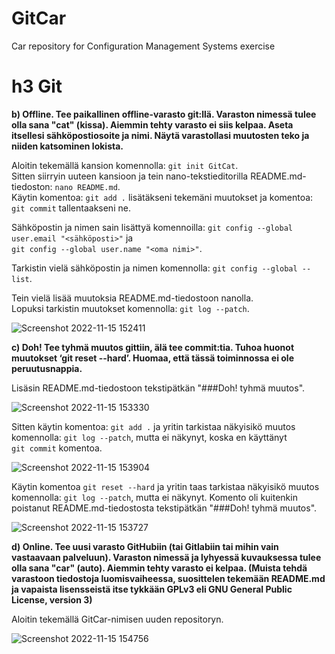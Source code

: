# GitCar
Car repository for Configuration Management Systems exercise

# h3 Git

__b) Offline. Tee paikallinen offline-varasto git:llä. Varaston nimessä tulee olla sana "cat" (kissa). Aiemmin tehty varasto ei siis kelpaa. Aseta itsellesi sähköpostiosoite ja nimi. Näytä varastollasi muutosten teko ja niiden katsominen lokista.__ 

Aloitin tekemällä kansion komennolla: `git init GitCat`. </br>
Sitten siirryin uuteen kansioon ja tein nano-tekstieditorilla README.md-tiedoston: `nano README.md`. </br>
Käytin komentoa: `git add .` lisätäkseni tekemäni muutokset ja komentoa: `git commit` tallentaakseni ne. </br>

Sähköpostin ja nimen sain lisättyä komennoilla: `git config --global user.email "<sähköposti>"` ja </br>
`git config --global user.name "<oma nimi>"`. 

Tarkistin vielä sähköpostin ja nimen komennolla: `git config --global --list`.

Tein vielä lisää muutoksia README.md-tiedostoon nanolla. </br>
Lopuksi tarkistin muutokset komennolla: `git log --patch`.

![Screenshot 2022-11-15 152411](https://user-images.githubusercontent.com/116954333/201936382-ad2be891-cfb3-4039-951a-c254f2a9779a.png)



__c) Doh! Tee tyhmä muutos gittiin, älä tee commit:tia. Tuhoa huonot muutokset ‘git reset --hard’. Huomaa, että tässä toiminnossa ei ole peruutusnappia.__

Lisäsin README.md-tiedostoon tekstipätkän "###Doh! tyhmä muutos". </br>

![Screenshot 2022-11-15 153330](https://user-images.githubusercontent.com/116954333/201940895-6a362c2c-75c5-4a01-995d-a0353cf9ca1c.png)

Sitten käytin komentoa: `git add .` ja  yritin tarkistaa näkyisikö muutos komennolla: `git log --patch`, mutta ei näkynyt, koska en käyttänyt </br>
`git commit` komentoa.

![Screenshot 2022-11-15 153904](https://user-images.githubusercontent.com/116954333/201942850-9ffeeee9-4748-45dc-99d2-0843cad47764.png)

Käytin komentoa `git reset --hard` ja yritin taas tarkistaa näkyisikö muutos komennolla: `git log --patch`, mutta ei näkynyt.
Komento oli kuitenkin poistanut README.md-tiedostosta tekstipätkän "###Doh! tyhmä muutos".

![Screenshot 2022-11-15 153727](https://user-images.githubusercontent.com/116954333/201942927-96b24f1b-f620-4728-9fc6-525e9cceea75.png)



__d) Online. Tee uusi varasto GitHubiin (tai Gitlabiin tai mihin vain vastaavaan palveluun). Varaston nimessä ja lyhyessä kuvauksessa tulee olla sana "car" (auto). Aiemmin tehty varasto ei kelpaa. (Muista tehdä varastoon tiedostoja luomisvaiheessa, suosittelen tekemään README.md ja vapaista lisensseistä itse tykkään GPLv3 eli GNU General Public License, version 3)__

Aloitin tekemällä GitCar-nimisen uuden repositoryn.

![Screenshot 2022-11-15 154756](https://user-images.githubusercontent.com/116954333/201944236-25a8317f-21df-43f5-999a-bdf9cbe16b20.png)

























